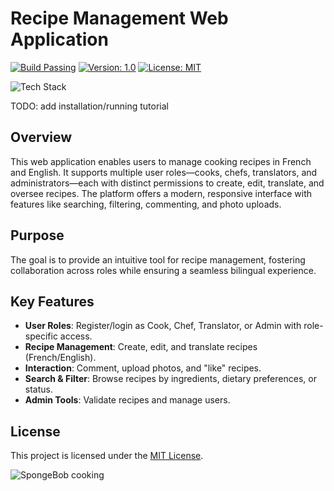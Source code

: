 # Recipe Management Web Application 

[![Build Passing](https://img.shields.io/badge/build-passing-brightgreen.svg)](https://github.com/yourusername/recipe-management/actions)
[![Version: 1.0](https://img.shields.io/badge/version-1.0-blue.svg)](https://opensource.org/licenses/MIT)
[![License: MIT](https://img.shields.io/badge/License-MIT-orange.svg)](https://opensource.org/licenses/MIT)


![Tech Stack](https://skillicons.dev/icons?i=html,css,js,jquery,php)

TODO: add installation/running tutorial


## Overview
This web application enables users to manage cooking recipes in French and English. It supports multiple user roles—cooks, chefs, translators, and administrators—each with distinct permissions to create, edit, translate, and oversee recipes. The platform offers a modern, responsive interface with features like searching, filtering, commenting, and photo uploads.

## Purpose
The goal is to provide an intuitive tool for recipe management, fostering collaboration across roles while ensuring a seamless bilingual experience.

## Key Features
- **User Roles**: Register/login as Cook, Chef, Translator, or Admin with role-specific access.
- **Recipe Management**: Create, edit, and translate recipes (French/English).
- **Interaction**: Comment, upload photos, and "like" recipes.
- **Search & Filter**: Browse recipes by ingredients, dietary preferences, or status.
- **Admin Tools**: Validate recipes and manage users.

## License
This project is licensed under the [MIT License](https://opensource.org/licenses/MIT).

![SpongeBob cooking](https://media.giphy.com/media/v1.Y2lkPTc5MGI3NjExN3RtdG02c3hxcHVhdzVmMmF2aGVoY3R2OHBsZDU4b3c4cjBqdTJpeiZlcD12MV9naWZzX3NlYXJjaCZjdD1n/N23cG6apipMmQ/giphy.gif)
